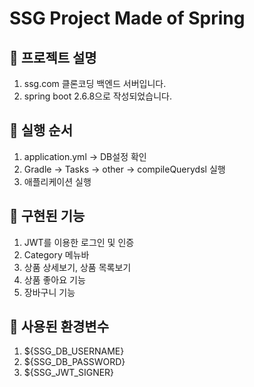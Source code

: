 # SSG Project Made of Spring

## 🍜 프로젝트 설명
1. ssg.com 클론코딩 백엔드 서버입니다.
2. spring boot 2.6.8으로 작성되었습니다.

## 🍜 실행 순서
1. application.yml -> DB설정 확인
2. Gradle -> Tasks -> other -> compileQuerydsl 실행
3. 애플리케이션 실행

## 🍜 구현된 기능
1. JWT를 이용한 로그인 및 인증
2. Category 메뉴바
3. 상품 상세보기, 상품 목록보기
4. 상품 좋아요 기능
5. 장바구니 기능

## 🍜 사용된 환경변수
1. ${SSG_DB_USERNAME}
2. ${SSG_DB_PASSWORD}
3. ${SSG_JWT_SIGNER}